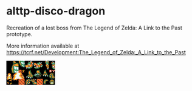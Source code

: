 # alttp-disco-dragon

Recreation of a lost boss from The Legend of Zelda: A Link to the Past prototype. 

More information available at https://tcrf.net/Development:The_Legend_of_Zelda:_A_Link_to_the_Past

![GFX](images/ALTTP_SD_Proto_Dragon_Pieces_Green_Orange.png)
